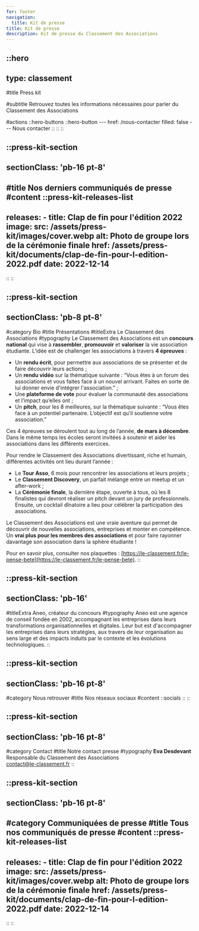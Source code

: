 ```yaml
---
for: footer
navigation:
  title: Kit de presse
title: Kit de presse
description: Kit de presse du Classement des Associations
---
```


::hero
---
type: classement
---
#title
Press kit

#subtitle
Retrouvez toutes les informations nécessaires pour parler du Classement des Associations

#actions
  ::hero-buttons
    ::hero-button
    ---
    href: /nous-contacter
    filled: false
    ---
    Nous contacter
    ::
  ::
::

::press-kit-section
---
sectionClass: 'pb-16 pt-8'
---
#title
Nos derniers communiqués de presse
#content
  ::press-kit-releases-list
  ---
  releases:
    - title: Clap de fin pour l'édition 2022
      image:
        src: /assets/press-kit/images/cover.webp
        alt: Photo de groupe lors de la cérémonie finale
      href: /assets/press-kit/documents/clap-de-fin-pour-l-edition-2022.pdf
      date: 2022-12-14
  ---
  ::
::

::press-kit-section
---
sectionClass: 'pb-8 pt-8'
---
#category
Bio
#title
Présentations
#titleExtra
Le Classement des Associations
#typography
Le Classement des Associations est un **concours national** qui vise à **rassembler**, **promouvoir** et **valoriser** la vie association étudiante. L’idée est de challenger les associations à travers **4 épreuves** :

- Un **rendu écrit**, pour permettre aux associations de se présenter et de faire découvrir leurs actions ;
- Un **rendu vidéo** sur la thématique suivante : “Vous êtes à un forum des associations et vous faites face à un nouvel arrivant. Faites en sorte de lui donner envie d'intégrer l'association.” ;
- Une **plateforme de vote** pour évaluer la communauté des associations et l’impact qu’elles ont ;
- Un **pitch**, pour les 8 meilleures, sur la thématique suivante : “Vous êtes face à un potentiel partenaire. L’objectif est qu’il soutienne votre association.”

Ces 4 épreuves se déroulent tout au long de l’année, **de mars à décembre**. Dans le même temps les écoles seront invitées à soutenir et aider les associations dans les différents exercices.

Pour rendre le Classement des Associations divertissant, riche et humain, différentes activités ont lieu durant l’année :

- Le **Tour Asso**, 6 mois pour rencontrer les associations et leurs projets ;
- Le **Classement Discovery**, un parfait mélange entre un meetup et un after-work ;
- La **Cérémonie finale**, la dernière étape, ouverte à tous, où les 8 finalistes qui devront réaliser un pitch devant un jury de professionnels. Ensuite, un cocktail dînatoire a lieu pour célébrer la participation des associations.

Le Classement des Associations est une vraie aventure qui permet de découvrir de nouvelles associations, entreprises et monter en compétence. Un **vrai plus pour les membres des associations** et pour faire rayonner davantage son association dans la sphère étudiante !

Pour en savoir plus, consulter nos plaquettes : [https://le-classement.fr/le-pense-bete](https://le-classement.fr/le-pense-bete).
::

::press-kit-section
---
sectionClass: 'pb-16'
---
#titleExtra
Aneo, créateur du concours
#typography
Aneo  est  une  agence  de  conseil  fondée  en  2002,  accompagnant  les  entreprises dans    leurs    transformations    organisationnelles    et    digitales.    Leur    but    est d'accompagner   les   entreprises   dans   leurs   stratégies,   aux   travers   de   leur organisation au sens large et des impacts induits par le contexte et les évolutions technologiques.
::

::press-kit-section
---
sectionClass: 'pb-16 pt-8'
---
#category
Nous retrouver
#title
Nos réseaux sociaux
#content
  ::socials
  ::
::

::press-kit-section
---
sectionClass: 'pb-16 pt-8'
---
#category
Contact
#title
Notre contact presse
#typography
**Eva Desdevant**<br />
Responsable du Classement des Associations<br />
[contact@le-classement.fr](mailto:contact@le-classement.fr)
::

::press-kit-section
---
sectionClass: 'pb-16 pt-8'
---
#category
Communiquées de presse
#title
Tous nos communiqués de presse
#content
  ::press-kit-releases-list
  ---
  releases:
    - title: Clap de fin pour l'édition 2022
      image:
        src: /assets/press-kit/images/cover.webp
        alt: Photo de groupe lors de la cérémonie finale
      href: /assets/press-kit/documents/clap-de-fin-pour-l-edition-2022.pdf
      date: 2022-12-14
  ---
  ::
::
